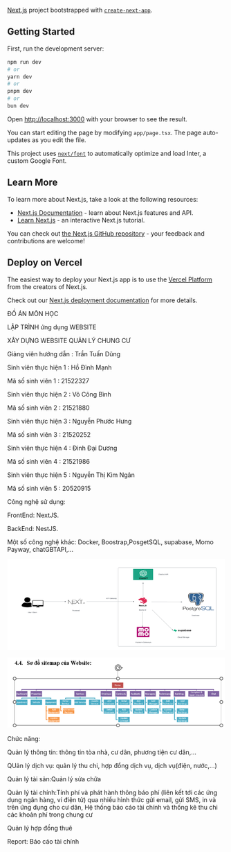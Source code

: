 [Next.js](https://nextjs.org/) project bootstrapped with [`create-next-app`](https://github.com/vercel/next.js/tree/canary/packages/create-next-app).

## Getting Started

First, run the development server:

```bash
npm run dev
# or
yarn dev
# or
pnpm dev
# or
bun dev
```

Open [http://localhost:3000](http://localhost:3000) with your browser to see the result.

You can start editing the page by modifying `app/page.tsx`. The page auto-updates as you edit the file.

This project uses [`next/font`](https://nextjs.org/docs/basic-features/font-optimization) to automatically optimize and load Inter, a custom Google Font.

## Learn More

To learn more about Next.js, take a look at the following resources:

- [Next.js Documentation](https://nextjs.org/docs) - learn about Next.js features and API.
- [Learn Next.js](https://nextjs.org/learn) - an interactive Next.js tutorial.

You can check out [the Next.js GitHub repository](https://github.com/vercel/next.js/) - your feedback and contributions are welcome!

## Deploy on Vercel

The easiest way to deploy your Next.js app is to use the [Vercel Platform](https://vercel.com/new?utm_medium=default-template&filter=next.js&utm_source=create-next-app&utm_campaign=create-next-app-readme) from the creators of Next.js.

Check out our [Next.js deployment documentation](https://nextjs.org/docs/deployment) for more details.  


ĐỒ ÁN MÔN HỌC


LẬP TRÌNH ứng dụng WEBSITE


XÂY DỰNG WEBSITE QUẢN LÝ CHUNG CƯ


Giảng viên hướng dẫn	:	Trần Tuấn Dũng


Sinh viên thực hiện 1	:	Hồ Đình Mạnh


Mã số sinh viên 1	:	21522327


Sinh viên thực hiện 2	:	Võ Công Bình


Mã số sinh viên 2	:	21521880


Sinh viên thực hiện 3	:	Nguyễn Phước Hưng


Mã số sinh viên 3	:	21520252


Sinh viên thực hiện 4	:	Đinh Đại Dương


Mã số sinh viên 4	:	21521986


Sinh viên thực hiện 5	:	Nguyễn Thị Kim Ngân


Mã số sinh viên 5	:	20520915


Công nghệ sử dụng:


FrontEnd: NextJS.


BackEnd: NestJS.


Một số công nghệ khác: Docker, Boostrap,PosgetSQL, supabase, Momo Payway, chatGBTAPI,...


![alt text](image-1.png)



![git git](image.png)


Chức năng:


Quản lý thông tin: thông tin tòa nhà, cư dân, phương tiện cư dân,...


QUản lý dịch vụ: quản lý thu chi, hợp đồng dịch vụ, dịch vụ(điện, nước,...)


Quản lý tài sản:Quản lý sửa chữa


Quản lý tài chính:Tính phí và phát hành thông báo phí (liên kết tới các ứng dụng ngân hàng, ví điện tử) qua nhiều hình thức gửi email, gửi SMS, in và trên ứng dụng cho cư dân, Hệ thống báo cáo tài chính và thống kê thu chi các khoản phí trong chung cư


Quản lý hợp đồng thuê


Report: Báo cáo tài chính





